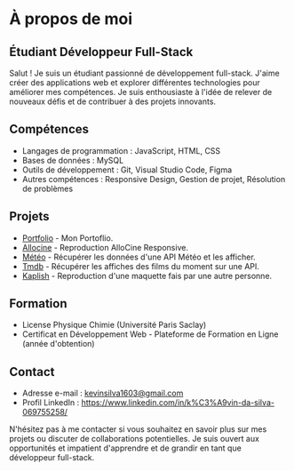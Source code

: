 # À propos de moi

## Étudiant Développeur Full-Stack

Salut ! Je suis un étudiant passionné de développement full-stack. J'aime créer des applications web et explorer différentes technologies pour améliorer mes compétences. Je suis enthousiaste à l'idée de relever de nouveaux défis et de contribuer à des projets innovants.

## Compétences

- Langages de programmation : JavaScript, HTML, CSS
- Bases de données :  MySQL
- Outils de développement : Git, Visual Studio Code, Figma
- Autres compétences : Responsive Design, Gestion de projet, Résolution de problèmes

## Projets

- [Portfolio]([lien_vers_le_projet](https://portofoliokevin.netlify.app/)) - Mon Portoflio.
- [Allocine]([lien_vers_le_projet](https://allocinereproduction.netlify.app/)) - Reproduction AlloCine Responsive.
- [Météo]([lien_vers_le_projet](https://weatherappterre.netlify.app/)) - Récupérer les données d'une API Météo et les afficher.
- [Tmdb]([lien_vers_le_projet](https://kevindasilvatmdb.netlify.app/)) - Récupérer les affiches des films du moment sur une API.
- [Kaplish]([lien_vers_le_projet](https://kaplishfilm.netlify.app/)) - Reproduction d'une maquette fais par une autre personne.

## Formation

- License Physique Chimie (Université Paris Saclay)
- Certificat en Développement Web - Plateforme de Formation en Ligne (année d'obtention)


## Contact

- Adresse e-mail : kevinsilva1603@gmail.com
- Profil LinkedIn : https://www.linkedin.com/in/k%C3%A9vin-da-silva-069755258/

N'hésitez pas à me contacter si vous souhaitez en savoir plus sur mes projets ou discuter de collaborations potentielles. Je suis ouvert aux opportunités et impatient d'apprendre et de grandir en tant que développeur full-stack.


